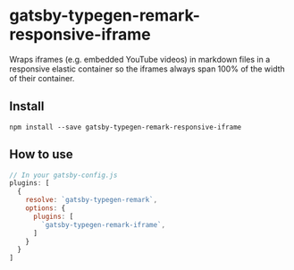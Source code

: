 # gatsby-typegen-remark-responsive-iframe

Wraps iframes (e.g. embedded YouTube videos) in markdown files in a
responsive elastic container so the iframes always span 100% of
the width of their container.

## Install

`npm install --save gatsby-typegen-remark-responsive-iframe`

## How to use

```javascript
// In your gatsby-config.js
plugins: [
  {
    resolve: `gatsby-typegen-remark`,
    options: {
      plugins: [
        `gatsby-typegen-remark-iframe`,
      ]
    }
  }
]
```
